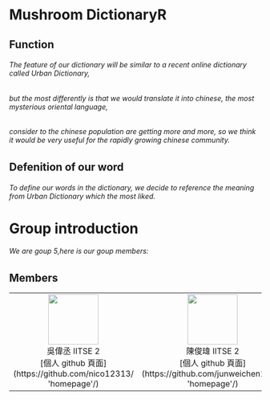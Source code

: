# Mushroom DictionaryR
## Function 
###### The feature of our dictionary will be similar to a recent online dictionary called Urban Dictionary,
###### but the most differently is that we would translate it into chinese, the most mysterious oriental language,
###### consider to the chinese population are getting more and more, so we think it would be very useful for the rapidly growing chinese community.
## Defenition of our word 
###### To define our words in the dictionary, we decide to reference the meaning from Urban Dictionary which the most liked.
# Group introduction 
###### We are goup 5,here is our goup members: 
## Members


<table>
  <tr>
    <td align="center"><img src="https://www.facebook.com/profile/pic.php?cuid=AYhoRFlAocibibbN781ldYHCLUaaGODJQYYX8SKDxtsuLJm70RYb-S7bdW8m7dQsnxUAT6hnsXoirPBUMlF_2zKOG3l0eW00b23sBWY919cQSdysaWTx2vRvvBC_clzX8ssYCYdFx2jYLnTfXnYyIZ3kwKWsFEDakquXMpUuzATGuPRZF2KFSKvPdyBCC1Q4culcP6Q6johX3PIx2Dpk0OCz19sIF1pUvie-sjBd1WgGqw&square_px=64" width="100px;"><br>吳偉丞   IITSE 2 </a><br> [個人 github 頁面](https://github.com/nico12313/ 'homepage'/)
</td>
    <td align="center"><img src="https://scontent-tpe1-1.xx.fbcdn.net/v/t1.0-1/p160x160/12642840_1832138107013071_3944121681878206888_n.jpg?_nc_cat=110&_nc_ht=scontent-tpe1-1.xx&oh=3136a9b374db70c47b59d0530d9212a8&oe=5D943B6F" width="100px;"> <br>陳俊瑋   IITSE 2 </a><br> [個人 github 頁面](https://github.com/junweichen1999/ 'homepage'/)</td>
    <td align="center"><img src="https://scontent.ftpe8-3.fna.fbcdn.net/v/t1.0-9/19113852_1046118235519271_5853372087772502993_n.jpg?_nc_cat=107&_nc_ht=scontent.ftpe8-3.fna&oh=4891cb9f88e843d04d1bf8f19717fadb&oe=5D7D78D9" width="100px;"><br>周宥丞   IITSE 2 </a><br> [個人 github 頁面](https://github.com/Daniel871210/ 'homepage'/)</td>
    <td align="center"><img src="https://instagram.ftpe8-1.fna.fbcdn.net/vp/d9f4bacffd97545e88baba8538a5aeb2/5D8C262A/t51.2885-19/s320x320/60717386_2374968056119904_4132603801200754688_n.jpg?_nc_ht=instagram.ftpe8-1.fna.fbcdn.net" width="100px;"><br> 李俊宏   IITSE 2  </a><br>[個人 github 頁面](https://github.com/gerrardmas/ 'homepage'/)</td>
  </tr>
</table>
